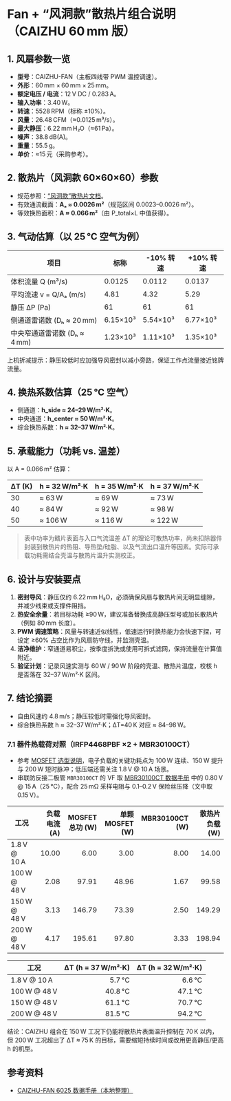 # Fan + “风洞款”散热片组合说明（CAIZHU 60 mm 版）

## 1. 风扇参数一览

- **型号**：CAIZHU-FAN（主板四线带 PWM 温控调速）。
- **外形**：60 mm × 60 mm × 25 mm。
- **额定电压 / 电流**：12 V DC / 0.283 A。
- **输入功率**：3.40 W。
- **转速**：5528 RPM（标称 ±10%）。
- **风量**：26.48 CFM（≈0.0125 m³/s）。
- **最大静压**：6.22 mm H₂O（≈61 Pa）。
- **噪声**：38.8 dB(A)。
- **重量**：55.5 g。
- **单价**：≈15 元（采购参考）。

## 2. 散热片（风洞款 60×60×60）参数

- 规范参照：[“风洞款”散热片文档](../heatsinks/wind_tunnel_60x60x60.md)。
- 有效通流截面：**Aₐ ≈ 0.0026 m²**（规范区间 0.0023–0.0026 m²）。
- 等效换热面积：**A ≈ 0.066 m²**（由 P_total×L 中值获得）。

## 3. 气动估算（以 25 °C 空气为例）

| 项目 | 标称 | -10% 转速 | +10% 转速 |
| ---- | ---- | ---------- | ---------- |
| 体积流量 Q (m³/s) | 0.0125 | 0.0112 | 0.0137 |
| 平均流速 v = Q/Aₐ (m/s) | 4.81 | 4.32 | 5.29 |
| 静压 ΔP (Pa) | 61 | 61 | 61 |
| 侧通道雷诺数 (Dₕ ≈ 20 mm) | 6.15×10³ | 5.54×10³ | 6.77×10³ |
| 中央窄通道雷诺数 (Dₕ ≈ 4 mm) | 1.23×10³ | 1.11×10³ | 1.35×10³ |

上机折减提示：静压较低时应加强导风密封以减小旁路，保证工作点流量接近铭牌流量。

## 4. 换热系数估算（25 °C 空气）

 - 侧通道：**h_side ≈ 24–29 W/m²·K**。
 - 中央通道：**h_center ≈ 50 W/m²·K**。
 - 综合换热系数：**h ≈ 32–37 W/m²·K**。

## 5. 承载能力（功耗 vs. 温差）
以 A = 0.066 m² 估算：

| ΔT (K) | h = 32 W/m²·K | h = 35 W/m²·K | h = 37 W/m²·K |
| ------ | ------------- | ------------- | ------------- |
| 30     | ≈ 63 W        | ≈ 69 W        | ≈ 73 W        |
| 40     | ≈ 84 W        | ≈ 92 W        | ≈ 98 W        |
| 50     | ≈ 106 W       | ≈ 116 W       | ≈ 122 W       |

> 表中功率为鳍片表面与入口气流温差 ΔT 的理论可散热功率，尚未扣除器件封装到散热片的热阻、导热垫/硅脂、以及气流出口温升等因素。实际可承载功耗需结合壳温与散热片温升实测校正。

## 6. 设计与安装要点

1. **密封导风**：静压仅约 6.22 mm H₂O，必须确保风扇与散热片间无明显缝隙，并减少线束或支撑件阻挡。
2. **热安全余量**：若目标功耗 ≥90 W，建议准备替换成高静压型号或加长散热片（例如 80 mm 长度）。
3. **PWM 调速策略**：风量与转速近似线性，低速运行时换热能力会快速下探，可设定 ≥60% 占空比作为风扇防守线，并监测壳温。
4. **洁净维护**：窄通道易积尘，按季度拆洗或使用可拆式滤网，保持流量在计算值附近。
5. **验证计划**：记录风速实测与 60 W / 90 W 阶段的壳温、散热片温度，校核 h 是否落在 32–37 W/m²·K 区间。
## 7. 结论摘要

- 自由风速约 4.8 m/s；静压较低时需强化导风密封。
- 综合换热系数 h ≈ 32–37 W/m²·K；ΔT=40 K 对应 ≈ 84–98 W。

### 7.1 器件热载荷对照（IRFP4468PBF ×2 + MBR30100CT）

- 参考 [MOSFET 选型说明](../load_mosfet_selection.md)，电子负载的关键功耗点为 100 W 连续、150 W 提升与 200 W 短时脉冲；低压端还需关注 1.8 V @ 10 A 场景。
- 串联防反接二极管 `MBR30100CT` 的 VF 取 [MBR30100CT 数据手册](../reverse_protection/MBR30100CT.md) 中的 0.80 V @ 15 A（25 °C），配合 25 mΩ 采样电阻与 0.1–0.2 V 保险丝压降（文中取 0.15 V）。

| 工况 | 负载电流 (A) | MOSFET 总功 (W) | 单颗 MOSFET (W) | MBR30100CT (W) | 散热片负载 (W) |
| --- | ---: | ---: | ---: | ---: | ---: |
| 1.8 V @ 10 A | 10.00 | 6.00 | 3.00 | 8.00 | 14.00 |
| 100 W @ 48 V | 2.08 | 97.91 | 48.96 | 1.67 | 99.58 |
| 150 W @ 48 V | 3.13 | 146.79 | 73.39 | 2.50 | 149.29 |
| 200 W @ 48 V | 4.17 | 195.61 | 97.80 | 3.33 | 198.94 |

| 工况 | ΔT (h = 37 W/m²·K) | ΔT (h = 32 W/m²·K) |
| --- | ---: | ---: |
| 1.8 V @ 10 A | 5.7 °C | 6.6 °C |
| 100 W @ 48 V | 40.8 °C | 47.1 °C |
| 150 W @ 48 V | 61.1 °C | 70.7 °C |
| 200 W @ 48 V | 81.5 °C | 94.2 °C |

结论：CAIZHU 组合在 150 W 工况下仍能将散热片表面温升控制在 70 K 以内，但 200 W 工况超出了 ΔT ≈ 75 K 的目标，需要缩短持续时间或改用更高静压/更高 h 的机型。

## 参考资料
- [CAIZHU-FAN 6025 数据手册（本地整理）](./datasheets/CAIZHU-6025-12V.md)
